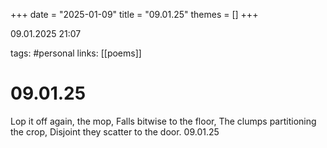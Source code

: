 +++
date = "2025-01-09"
title = "09.01.25"
themes = []
+++

09.01.2025 21:07

tags: #personal
links: [[poems]]

# 09.01.25

Lop it off again, the mop,
Falls bitwise to the floor,
The clumps partitioning the crop,
Disjoint they scatter to the door.
09.01.25

